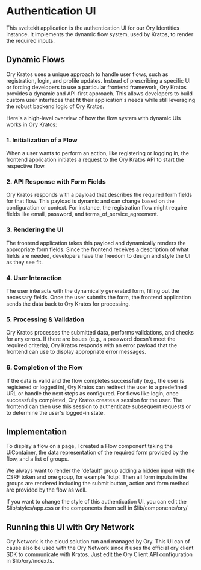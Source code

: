 # Authentication UI

This sveltekit application is the authentication UI for our Ory Identities instance.
It implements the dynamic flow system, used by Kratos, to render the required inputs.

## Dynamic Flows

Ory Kratos uses a unique approach to handle user flows, such as registration, login, and profile updates. 
Instead of prescribing a specific UI or forcing developers to use a particular frontend framework, Ory Kratos provides a dynamic and API-first approach. 
This allows developers to build custom user interfaces that fit their application's needs while still leveraging the robust backend logic of Ory Kratos.

Here's a high-level overview of how the flow system with dynamic UIs works in Ory Kratos:

### 1. Initialization of a Flow
When a user wants to perform an action, like registering or logging in, the frontend application initiates a request to the Ory Kratos API to start the respective flow.

### 2. API Response with Form Fields
Ory Kratos responds with a payload that describes the required form fields for that flow. This payload is dynamic and can change based on the configuration or context. For instance, the registration flow might require fields like email, password, and terms_of_service_agreement.

### 3. Rendering the UI
The frontend application takes this payload and dynamically renders the appropriate form fields. Since the frontend receives a description of what fields are needed, developers have the freedom to design and style the UI as they see fit.

### 4. User Interaction
The user interacts with the dynamically generated form, filling out the necessary fields. Once the user submits the form, the frontend application sends the data back to Ory Kratos for processing.

### 5. Processing & Validation
Ory Kratos processes the submitted data, performs validations, and checks for any errors. If there are issues (e.g., a password doesn't meet the required criteria), Ory Kratos responds with an error payload that the frontend can use to display appropriate error messages.

### 6. Completion of the Flow
If the data is valid and the flow completes successfully (e.g., the user is registered or logged in), Ory Kratos can redirect the user to a predefined URL or handle the next steps as configured. For flows like login, once successfully completed, Ory Kratos creates a session for the user. The frontend can then use this session to authenticate subsequent requests or to determine the user's logged-in state.

## Implementation

To display a flow on a page, I created a Flow component taking the UiContainer, the data representation of the required form provided by the flow, and a list of groups.

We always want to render the 'default' group adding a hidden input with the CSRF token and one group, for example 'totp'.
Then all form inputs in the groups are rendered including the submit button, action and form method are provided by the flow as well.

If you want to change the style of this authentication UI, you can edit the $lib/styles/app.css or the components them self in $lib/components/ory/ 

## Running this UI with Ory Network

Ory Network is the cloud solution run and managed by Ory. This UI can of cause also be used with the Ory Network since it uses the official ory client SDK to communicate with Kratos. Just edit the Ory Client API configuration in $lib/ory/index.ts.
